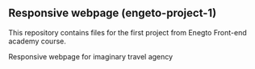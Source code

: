 ## Responsive webpage (engeto-project-1)
This repository contains files for the first project from Enegto Front-end academy course.

Responsive webpage for imaginary travel agency
